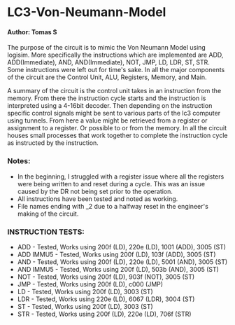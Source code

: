 # LC3-Von-Neumann-Model

#### Author: Tomas S

The purpose of the circuit is to mimic the Von Neumann Model using logisim. More specifically the instructions which are implemented are ADD, ADD(Immediate), AND, AND(Immediate), NOT, JMP, LD, LDR, ST, STR. Some instructions were left out for time's sake. In all the major components of the circuit are the Control Unit, ALU, Registers, Memory, and Main. 

A summary of the circuit is the control unit takes in an instruction from the memory. From there the instruction cycle starts and the instruction is interpreted using a 4-16bit decoder. Then depending on the instruction specific control signals might be sent to various parts of the lc3 computer using tunnels. From here a value might be retrieved from a register or assignment to a register. Or possible to or from the memory. In all the circuit houses small processes that work together to complete the instruction cycle as instructed by the instruction.

### Notes:
- In the beginning, I struggled with a register issue where all the registers were being written to and reset during a cycle. This was an issue caused by the DR not being set prior to the operation.
- All instructions have been tested and noted as working.
- File names ending with _2 due to a halfway reset in the engineer's making of the circuit. 

### INSTRUCTION TESTS:

* ADD - Tested, Works using 200f (LD), 220e (LD), 1001 (ADD), 3005 (ST)
* ADD IMMU5 - Tested, Works using 200f (LD), 103f (ADD), 3005 (ST)
* AND - Tested, Works using 200f (LD), 220e (LD), 5001 (AND), 3005 (ST)
* AND IMMU5 - Tested, Works using 200f (LD), 503b (AND), 3005 (ST)
* NOT - Tested, Works using 200f (LD), 903f (NOT), 3005 (ST)
* JMP - Tested, Works using 200f (LD), c000 (JMP)
* LD - Tested, Works using 200f (LD), 3003 (ST)
* LDR - Tested, Works using 220e (LD), 6067 (LDR), 3004 (ST)
* ST - Tested, Works using 200f (LD), 3003 (ST)
* STR - Tested, Works using 200f (LD), 220e (LD), 706f (STR)    
